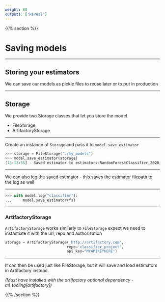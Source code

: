 ```yaml
---
weight: 80
outputs: ["Reveal"]
---
```


{{% section %}}

# Saving models

---

## Storing your estimators

We can save our models as pickle files to reuse later or to put in production

---

## Storage

We provide two Storage classes that let you store the model

- FileStorage
- ArtifactoryStorage


---
Create an instance of `Storage` and pass it to `model.save_estimator`

```python
>>> storage = FileStorage("./my_models")
>>> model.save_estimator(storage)
[13:13:55] - Saved estimator to estimators/RandomForestClassifier_2020_08_07_13_13_55_137029.pkl
```

---

We can also log the saved estimator - this saves the estimator filepath to the log as well

---

```python
>>> with model.log("classifier"):
...     model.save_estimator(fs)
```

---

### ArtifactoryStorage

`ArtifactoryStorage` works similarly to `FileStorage` expect we need to instantiate it with the url, repo and authorization

```python
storage = ArtifactoryStorage('http://artifactory.com',
                            repo='classifier_project',
                            api_key="MYAPIKEYHERE")
```

---

It can then be used just like FileStorage, but it will save and load estimators in Artifactory instead.

*(Must have installed with the artifactory optional dependency - ml_tooling[artifactory])*

{{% /section %}}
